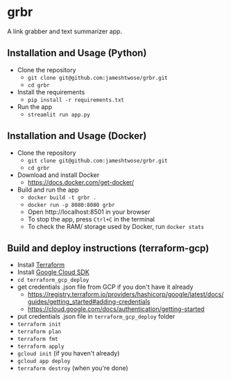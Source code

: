 # grbr
A link grabber and text summarizer app.

## Installation and Usage (Python)
- Clone the repository
  - `git clone git@github.com:jameshtwose/grbr.git`
  - `cd grbr`
- Install the requirements
  - `pip install -r requirements.txt`
- Run the app
  - `streamlit run app.py`

## Installation and Usage (Docker)
- Clone the repository
  - `git clone git@github.com:jameshtwose/grbr.git`
  - `cd grbr`
- Download and install Docker
  - https://docs.docker.com/get-docker/
- Build and run the app
  - `docker build -t grbr .`
  - `docker run -p 8080:8080 grbr`
  - Open http://localhost:8501 in your browser
  - To stop the app, press `Ctrl+C` in the terminal
  - To check the RAM/ storage used by Docker, run `docker stats`

## Build and deploy instructions (terraform-gcp)
- Install [Terraform](https://www.terraform.io/downloads.html)
- Install [Google Cloud SDK](https://cloud.google.com/sdk/docs/install)
- `cd terraform_gcp_deploy`
- get credentials .json file from GCP if you don't have it already
  - https://registry.terraform.io/providers/hashicorp/google/latest/docs/guides/getting_started#adding-credentials
  - https://cloud.google.com/docs/authentication/getting-started
- put credentials .json file in `terraform_gcp_deploy` folder
- `terraform init`
- `terraform plan`
- `terraform fmt`
- `terraform apply`
- `gcloud init` (if you haven't already)
- `gcloud app deploy`
- `terraform destroy` (when you're done)
